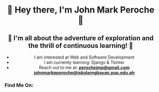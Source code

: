 <div align="center">

<h1 align ="center"> 👋 Hey there, I'm John Mark Peroche 👋 </h1>
<h2 align ="center"> 🚀 I'm all about the adventure of exploration and the thrill of continuous learning! 🚀</h2>

- I am interested at Web and Software Development 
- I am currently learning: Django & Tkinter
- Reach out to me at:
**perochejmp@gmail.com**
**johnmarkpperoche@iskolarngbayan.pup.edu.ph**


<h3 align="left">Find Me On:</h3>
